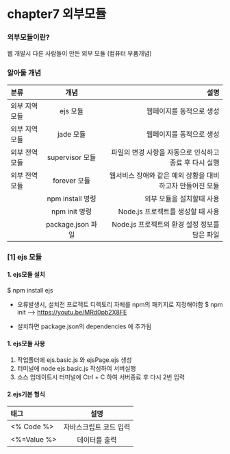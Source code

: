# chapter7 외부모듈


### 외부모듈이란?
웹 개발시 다른 사람들이 만든 외부 모듈 (컴퓨터 부품개념)
### 알아둘 개념
| 분류 | 개념 | 설명 |
| :-------- | :--------: | --------: |
| 외부 지역 모듈 | ejs 모듈 | 웹페이지를 동적으로 생성 |
| 외부 지역 모듈 | jade 모듈 | 웹페이지를 동적으로 생성 |
| 외부 전역 모듈 | supervisor 모듈 | 파일의 변경 사항을 자동으로 인식하고 종료 후 다시 실행 |
| 외부 전역 모듈 | forever 모듈 | 웹서비스 장애와 같은 예외 상황을 대비하고자 만들어진 모듈 |
|  | npm install 명령 | 외부 모듈을 설치할때 사용 |
|  | npm init 명령 | Node.js 프로젝트를 생성할 때 사용 |
|  | package.json 파일 | Node.js 프로젝트의 환경 설정 정보를 담은 파일  |


### [1] ejs 모듈

#### 1. ejs모듈 설치
$ npm install ejs

* 오류발생시, 설치전 프로젝트 디렉토리 자체를 npm의 패키지로 지정해야함
$ npm init
--> https://youtu.be/MRd0pb2X8FE

* 설치하면 package.json의 dependencies 에 추가됨


#### 1. ejs모듈 사용
1. 작업폴더에 ejs.basic.js 와 ejsPage.ejs 생성
2. 터미널에 node ejs.basic.js 작성하여 서버실행
3. 소스 업데이트시 터미널에 Ctrl + C 하여 서버종료 후 다시 2번 입력

#### 2.ejs기본 형식

| 태그 | 설명 | 
| :-------- | :--------: | 
| <% Code %> | 자바스크립트 코드 입력 | 
| <%=Value %> | 데이터를 출력 | 